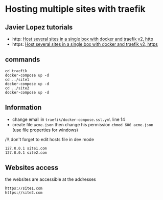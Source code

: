 # Hosting multiple sites with traefik

## Javier Lopez tutorials
* http: [Host several sites in a single box with docker and traefik v2, http](http://javier.io/blog/en/2020/12/01/host-several-sites-in-a-single-box-with-docker-and-traefik-http.html)
* https: [Host several sites in a single box with docker and traefik v2, https](http://javier.io/blog/en/2020/12/01/host-several-sites-in-a-single-box-with-docker-and-traefik-https.html)

## commands
```
cd traefik
docker-compose up -d
cd ../site1
docker-compose up -d
cd ../site2
docker-compose up -d
```



## Information
* change email in `traefik/docker-compose.ssl.yml` line 14
* create file `acme.json` then change his permission `chmod 600 acme.json` (use file properties for windows)

/!\ don't forget to edit hosts file in dev mode
```
127.0.0.1 site1.com
127.0.0.1 site2.com
```

## Websites access

the websites are accessible at the addresses
```
https://site1.com
https://site2.com
```
